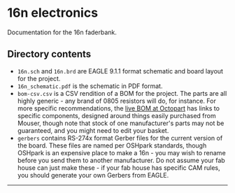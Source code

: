 # 16n electronics

Documentation for the 16n faderbank.

## Directory contents

* `16n.sch` and `16n.brd` are EAGLE 9.1.1 format schematic and board layout for the project.
* `16n_schematic.pdf` is the schematic in PDF format.
* `bom-csv.csv` is a CSV rendition of a BOM for the project. The parts are all highly generic - any brand of 0805 resistors will do, for instance. For more specific recommendations, the [live BOM at Octopart][octobom] has links to specific components, designed around things easily purchased from Mouser, though note that stock of one manufacturer's parts may not be guaranteed, and you might need to edit your basket.
* `gerbers` contains RS-274x format Gerber files for the current version of the board. These files are named per OSHpark standards, though OSHpark is an expensive place to make a 16n - you may wish to rename before you send them to another manufacturer. Do not assume your fab house can just make these - if your fab house has specific CAM rules, you should generate your own Gerbers from EAGLE.

---

[octobom]: https://octopart.com/bom-tool/nlacEI7z